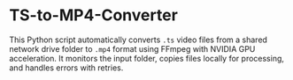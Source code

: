 # TS-to-MP4-Converter
This Python script automatically converts `.ts` video files from a shared network drive folder to `.mp4` format using FFmpeg with NVIDIA GPU acceleration. It monitors the input folder, copies files locally for processing, and handles errors with retries.
